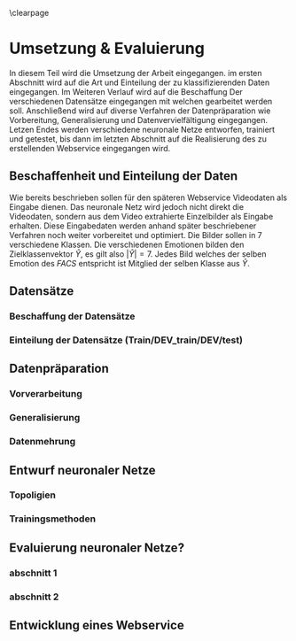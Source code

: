 \clearpage

# Umsetzung & Evaluierung

In diesem Teil wird die Umsetzung der Arbeit eingegangen. im ersten Abschnitt wird auf die Art und Einteilung der zu klassifizierenden Daten eingegangen. Im Weiteren Verlauf wird auf die Beschaffung Der verschiedenen Datensätze eingegangen mit welchen gearbeitet werden soll. Anschließend wird auf diverse Verfahren der Datenpräparation wie Vorbereitung, Generalisierung und Datenvervielfältigung eingegangen. Letzen Endes werden verschiedene neuronale Netze entworfen, trainiert und getestet, bis dann im letzten Abschnitt auf die Realisierung des zu erstellenden Webservice eingegangen wird.

## Beschaffenheit und Einteilung der Daten

Wie bereits beschrieben sollen für den späteren Webservice Videodaten als Eingabe dienen. Das neuronale Netz wird jedoch nicht direkt die Videodaten, sondern aus dem Video extrahierte Einzelbilder als Eingabe erhalten. Diese Eingabedaten werden anhand später beschriebener Verfahren noch weiter vorbereitet und optimiert. 
Die Bilder sollen in 7 verschiedene Klassen. Die verschiedenen Emotionen bilden den Zielklassenvektor $\hat{Y}$, es gilt also $|\hat{Y}| = 7$. Jedes Bild welches der selben Emotion des *FACS* entspricht ist Mitglied der selben Klasse aus $\hat{Y}$.

## Datensätze

### Beschaffung der Datensätze

### Einteilung der Datensätze (Train/DEV_train/DEV/test)

## Datenpräparation

### Vorverarbeitung

### Generalisierung

### Datenmehrung

## Entwurf neuronaler Netze

### Topoligien

### Trainingsmethoden


## Evaluierung neuronaler Netze?

### abschnitt 1

### abschnitt 2

## Entwicklung eines Webservice




<!-- expose:
3. Umsetzung & Evaluierung
	1. Prototyping
		1. Aufbau verschiedener neuronaler Netze
		2. Trainieren der Modelle
		3. Bereitstellung als Webservice
	2. Experiment
		1. Verifizieren mit Testdaten
		2. Untersuchung der Genauigkeit
	3. Ergebnisse
>